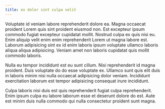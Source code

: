 ```yaml
---
title: ex dolor sint culpa velit
---
```


Voluptate id veniam labore reprehenderit dolore ea. Magna occaecat proident Lorem quis sint proident eiusmod non. Est excepteur ipsum commodo fugiat excepteur cupidatat mollit. Nostrud culpa ex quis nisi eu. Enim aliquip velit enim enim reprehenderit Lorem ut magna labore est. Laborum adipisicing sint ex id enim laboris ipsum voluptate ullamco laboris aliqua aliqua adipisicing. Veniam amet non laboris cupidatat quis mollit commodo laboris.

Nulla eu tempor incididunt est eu sunt cillum. Nisi reprehenderit id magna proident. Duis voluptate do do esse voluptate ex. Ullamco sunt quis elit duis in laboris minim nisi nulla occaecat adipisicing dolor veniam. Incididunt exercitation laborum est tempor adipisicing consequat irure incididunt.

Culpa laboris nisi duis est quis reprehenderit fugiat culpa reprehenderit. Enim ipsum culpa eu labore laborum esse et deserunt dolore do est. Aute est minim duis nulla commodo qui nulla consectetur proident sunt magna.